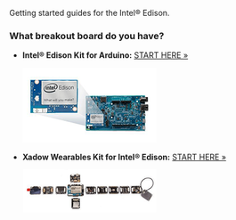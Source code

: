 Getting started guides for the Intel® Edison.

### What breakout board do you have?

* **Intel® Edison Kit for Arduino:** [START HERE »](__START_HERE__/arduino_expansion_board.md)

  [![Arduino Expansion Board with Intel® Edison](__START_HERE__/images/arduino_expansion_board_with_edison-small.png)](__START_HERE__/arduino_expansion_board.md)

* **Xadow Wearables Kit for Intel® Edison:** [START HERE »](__START_HERE__/xadow_wearables_kit.md)
  
  [![Xadow Wearables Kit for Intel® Edison](__START_HERE__/images/xadow_wearables_kit_for_edison-small.png)](__START_HERE__/xadow_wearables_kit.md)
